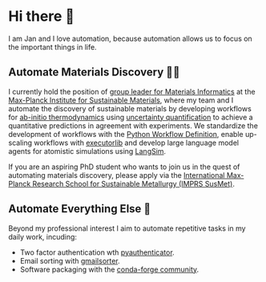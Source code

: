 # Hi there 👋
I am Jan and I love automation, because automation allows us to focus on the important things in life.

## Automate Materials Discovery :scientist: 
I currently hold the position of [group leader for Materials Informatics](https://www.mpie.de/5013829/matinf) at the [Max-Planck Institute for Sustainable Materials](https://github.com/eisenforschung), where my team and I automate the discovery of sustainable materials by developing workflows for [ab-initio thermodynamics](https://www.mpie.de/5056820/phasediagram) using [uncertainty quantification](https://www.mpie.de/5062775/dftuncertainty) to achieve a quantitative predictions in agreement with experiments. We standardize the development of workflows with the [Python Workflow Definition](https://github.com/pythonworkflow/python-workflow-definition), enable up-scaling workflows with [executorlib](https://github.com/pyiron/executorlib) and develop large language model agents for atomistic simulations using [LangSim](https://github.com/jan-janssen/LangSim). 

If you are an aspiring PhD student who wants to join us in the quest of automating materials discovery, please apply via the [International Max-Planck Research School for Sustainable Metallurgy (IMPRS SusMet)](https://www.mpie.de/2747306/doctoral-program). 

## Automate Everything Else :rocket:
Beyond my professional interest I aim to automate repetitive tasks in my daily work, incuding: 
* Two factor authentication wth [pyauthenticator](https://github.com/jan-janssen/pyauthenticator).
* Email sorting with [gmailsorter](https://github.com/jan-janssen/gmailsorter).
* Software packaging with the [conda-forge community](https://github.com/jan-janssen/conda-forge-contribution). 
